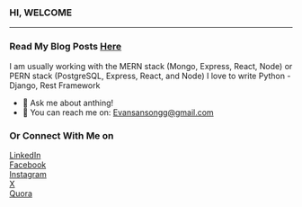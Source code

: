 
<h3>HI, WELCOME</h3>
<hr>
<h3>
    Read My Blog Posts <a href="https://evansblog.hashnode.dev/" target="_blank">Here</a>
</h3>

I am usually working with the MERN stack (Mongo, Express, React, Node) or PERN stack (PostgreSQL, Express, React, and Node)
I love to write Python - Django, Rest Framework

- 💬 Ask me about anthing! 
- 📧 You can reach me on: Evansansongg@gmail.com

 <p align='left' dir='auto'>
 <h3>
    Or Connect With Me on 
</h3>
<div>
 <a href="https://www.linkedin.com/in/evans646/">
   LinkedIn
</a>
</div>
<div>
 <a href="https://web.facebook.com/evansodeneho.ansong/">
   Facebook
 </a>
</div>
<div>
 <a href="https://www.instagram.com/grayman646/">
    Instagram
 </a>
 </div>
 <div>
 <a href="https://x.com/grayman646">X</a>
  </div>
 <div>
 <a href="https://www.quora.com/profile/Evans-Ansong">Quora</a>
</div>
